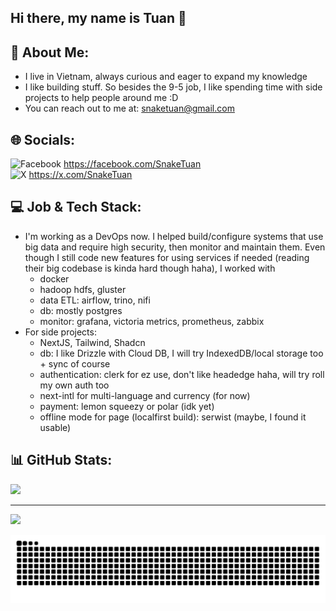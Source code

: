 ## Hi there, my name is Tuan 👋

<!--
**SnakeTuan/SnakeTuan** is a ✨ _special_ ✨ repository because its `README.md` (this file) appears on your GitHub profile.

Here are some ideas to get you started:

- 🔭 I’m currently working on ...
- 🌱 I’m currently learning ...
- 👯 I’m looking to collaborate on ...
- 🤔 I’m looking for help with ...
- 💬 Ask me about ...
- 📫 How to reach me: ...
- 😄 Pronouns: ...
- ⚡ Fun fact: ...
-->

## 💫 About Me:
- I live in Vietnam, always curious and eager to expand my knowledge<br>
- I like building stuff. So besides the 9-5 job, I like spending time with side projects to help people around me :D<br>
- You can reach out to me at: snaketuan@gmail.com 


## 🌐 Socials:

![Facebook](https://img.shields.io/badge/Facebook-%231877F2.svg?logo=Facebook&logoColor=white) https://facebook.com/SnakeTuan <br>
![X](https://img.shields.io/badge/X-black.svg?logo=X&logoColor=white) https://x.com/SnakeTuan 

## 💻 Job & Tech Stack:
- I'm working as a DevOps now. I helped build/configure systems that use big data and require high security, then monitor and maintain them. Even though I still code new features for using services if needed (reading their big codebase is kinda hard though haha), I worked with
  - docker
  - hadoop hdfs, gluster
  - data ETL: airflow, trino, nifi
  - db: mostly postgres
  - monitor: grafana, victoria metrics, prometheus, zabbix
- For side projects:
  - NextJS, Tailwind, Shadcn
  - db: I like Drizzle with Cloud DB, I will try IndexedDB/local storage too + sync of course
  - authentication: clerk for ez use, don't like headedge haha, will try roll my own auth too
  - next-intl for multi-language and currency (for now)
  - payment: lemon squeezy or polar (idk yet)
  - offline mode for page (localfirst build): serwist (maybe, I found it usable)
 

## 📊 GitHub Stats:
<!--
![](https://github-readme-stats.vercel.app/api?username=SnakeTuan&theme=transparent&hide_border=false&include_all_commits=false&count_private=false)<br/>
![](https://github-readme-streak-stats.herokuapp.com/?user=SnakeTuan&theme=transparent&hide_border=false)<br/>
-->
![](https://github-readme-stats.vercel.app/api/top-langs/?username=SnakeTuan&theme=transparent&hide_border=false&include_all_commits=false&count_private=false&layout=compact)

---
[![](https://visitcount.itsvg.in/api?id=SnakeTuan&icon=5&color=3)](https://visitcount.itsvg.in)

<!-- Proudly created with GPRM ( https://gprm.itsvg.in ) -->

<picture>
  <source media="(prefers-color-scheme: dark)" srcset="https://raw.githubusercontent.com/SnakeTuan/SnakeTuan/output/github-contribution-grid-snake-dark.svg" />
  <source media="(prefers-color-scheme: light)" srcset="https://raw.githubusercontent.com/SnakeTuan/SnakeTuan/output/github-contribution-grid-snake.svg" />
  <img alt="github-snake" src="https://raw.githubusercontent.com/SnakeTuan/SnakeTuan/output/github-contribution-grid-snake.svg" />
</picture>

<!-- ![Snake animation](https://raw.githubusercontent.com/SnakeTuan/SnakeTuan/output/github-contribution-grid-snake-dark.svg) -->
